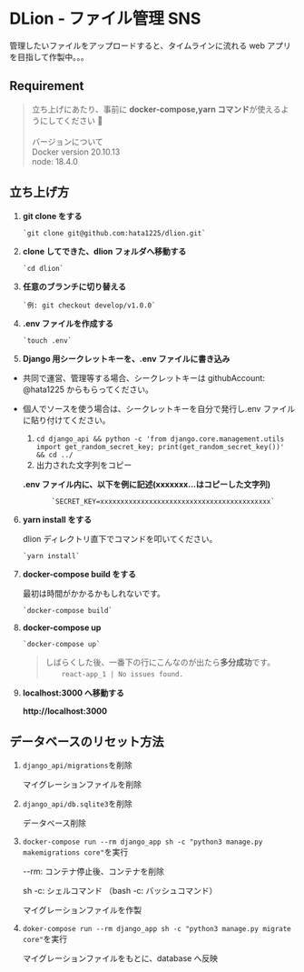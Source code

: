# DLion - ファイル管理 SNS

管理したいファイルをアップロードすると、タイムラインに流れる web アプリを目指して作製中。。。

## Requirement

> 立ち上げにあたり、事前に **docker-compose,yarn コマンド**が使えるようにしてください 🙏\
> \
> バージョンについて\
> Docker version 20.10.13\
> node: 18.4.0

## 立ち上げ方

1.  **git clone をする**

        `git clone git@github.com:hata1225/dlion.git`

2.  **clone してできた、dlion フォルダへ移動する**

        `cd dlion`

3.  **任意のブランチに切り替える**

        `例: git checkout develop/v1.0.0`

4.  **.env ファイルを作成する**

        `touch .env`

5.  **Django 用シークレットキーを、.env ファイルに書き込み**

- 共同で運営、管理等する場合、シークレットキーは githubAccount: @hata1225 からもらってください。
- 個人でソースを使う場合は、シークレットキーを自分で発行し.env ファイルに貼り付けてください。

  1.  `cd django_api && python -c 'from django.core.management.utils import get_random_secret_key; print(get_random_secret_key())' && cd ../`
  2.  出力された文字列をコピー

  **.env ファイル内に、以下を例に記述(xxxxxxx...はコピーした文字列)**

             `SECRET_KEY=xxxxxxxxxxxxxxxxxxxxxxxxxxxxxxxxxxxxxxxxxx`

6.  **yarn install をする**

    dlion ディレクトリ直下でコマンドを叩いてください。

        `yarn install`

7.  **docker-compose build をする**

    最初は時間がかかるかもしれないです。

        `docker-compose build`

8.  **docker-compose up**

        `docker-compose up`

    > しばらくした後、一番下の行にこんなのが出たら**多分成功**です。　\
    > 　　`react-app_1 | No issues found.`

9.  **localhost:3000 へ移動する**

    **http://localhost:3000**

## データベースのリセット方法

1. `django_api/migrations`を削除

   マイグレーションファイルを削除

2. `django_api/db.sqlite3`を削除

   データベース削除

3. `docker-compose run --rm django_app sh -c "python3 manage.py makemigrations core"`を実行

   --rm: コンテナ停止後、コンテナを削除

   sh -c: シェルコマンド （bash -c: バッシュコマンド）

   マイグレーションファイルを作製

4. `doker-compose run --rm django_app sh -c "python3 manage.py migrate core"`を実行

   マイグレーションファイルをもとに、database へ反映
